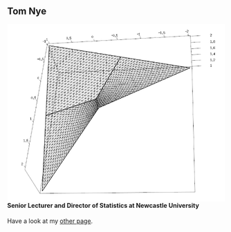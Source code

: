 <link rel="stylesheet" type="text/css" href="/css/main.css">

## Tom Nye 

<img style="float: left;" class="responsive-image" src="LFM3d.png"/>
  
#### Senior Lecturer and Director of Statistics at Newcastle University

Have a look at my [other page](test.md).

